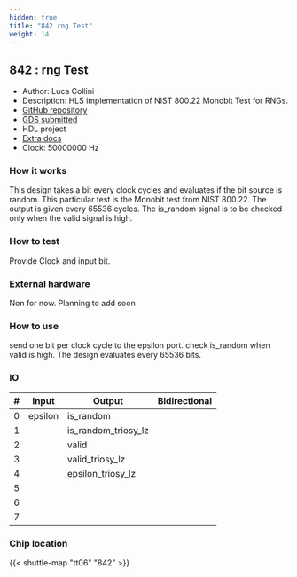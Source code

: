 ```yaml
---
hidden: true
title: "842 rng Test"
weight: 14
---
```


## 842 : rng Test

* Author: Luca Collini
* Description: HLS implementation of NIST 800.22 Monobit Test for RNGs.
* [GitHub repository](https://github.com/Lucaz97/tt06_RNG2)
* [GDS submitted](https://github.com/Lucaz97/tt06_RNG2/actions/runs/8528401403)
* HDL project
* [Extra docs](None)
* Clock: 50000000 Hz

<!---

This file is used to generate your project datasheet. Please fill in the information below and delete any unused
sections.

You can also include images in this folder and reference them in the markdown. Each image must be less than
512 kb in size, and the combined size of all images must be less than 1 MB.
-->


### How it works

This design takes a bit every clock cycles and evaluates if the bit source is random. This particular test is the Monobit test from NIST 800.22.
The output is given every 65536 cycles. The is_random signal is to be checked only when the valid signal is high.

### How to test

Provide Clock and input bit.

### External hardware

Non for now. Planning to add soon

### How to use

send one bit per clock cycle to the epsilon port. check is_random when valid is high. The design evaluates every 65536 bits.


### IO

| # | Input          | Output         | Bidirectional   |
| - | -------------- | -------------- | --------------- |
| 0 | epsilon | is_random |  |
| 1 |  | is_random_triosy_lz |  |
| 2 |  | valid |  |
| 3 |  | valid_triosy_lz |  |
| 4 |  | epsilon_triosy_lz |  |
| 5 |  |  |  |
| 6 |  |  |  |
| 7 |  |  |  |

### Chip location

{{< shuttle-map "tt06" "842" >}}
